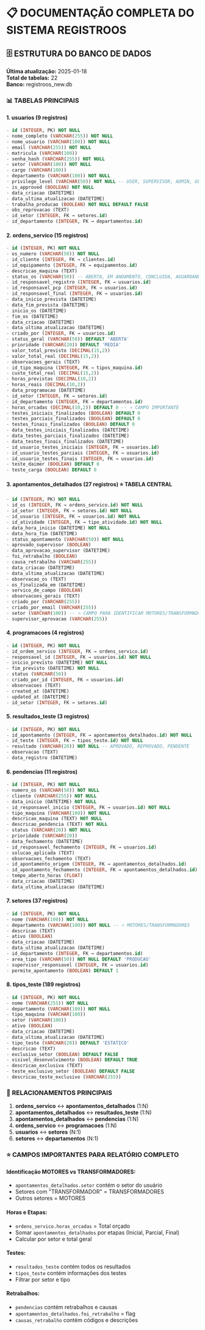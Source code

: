 # 📋 DOCUMENTAÇÃO COMPLETA DO SISTEMA REGISTROOS

## 🗄️ ESTRUTURA DO BANCO DE DADOS
**Última atualização:** 2025-01-18  
**Total de tabelas:** 22  
**Banco:** registroos_new.db

### 📊 TABELAS PRINCIPAIS

#### 1. **usuarios** (9 registros)
```sql
- id (INTEGER, PK) NOT NULL
- nome_completo (VARCHAR(255)) NOT NULL
- nome_usuario (VARCHAR(100)) NOT NULL
- email (VARCHAR(255)) NOT NULL
- matricula (VARCHAR(100))
- senha_hash (VARCHAR(255)) NOT NULL
- setor (VARCHAR(100)) NOT NULL
- cargo (VARCHAR(100))
- departamento (VARCHAR(100)) NOT NULL
- privilege_level (VARCHAR(50)) NOT NULL -- USER, SUPERVISOR, ADMIN, GESTAO
- is_approved (BOOLEAN) NOT NULL
- data_criacao (DATETIME)
- data_ultima_atualizacao (DATETIME)
- trabalha_producao (BOOLEAN) NOT NULL DEFAULT FALSE
- obs_reprovacao (TEXT)
- id_setor (INTEGER, FK → setores.id)
- id_departamento (INTEGER, FK → departamentos.id)
```

#### 2. **ordens_servico** (15 registros)
```sql
- id (INTEGER, PK) NOT NULL
- os_numero (VARCHAR(50)) NOT NULL
- id_cliente (INTEGER, FK → clientes.id)
- id_equipamento (INTEGER, FK → equipamentos.id)
- descricao_maquina (TEXT)
- status_os (VARCHAR(50)) -- ABERTA, EM ANDAMENTO, CONCLUIDA, AGUARDANDO
- id_responsavel_registro (INTEGER, FK → usuarios.id)
- id_responsavel_pcp (INTEGER, FK → usuarios.id)
- id_responsavel_final (INTEGER, FK → usuarios.id)
- data_inicio_prevista (DATETIME)
- data_fim_prevista (DATETIME)
- inicio_os (DATETIME)
- fim_os (DATETIME)
- data_criacao (DATETIME)
- data_ultima_atualizacao (DATETIME)
- criado_por (INTEGER, FK → usuarios.id)
- status_geral (VARCHAR(50)) DEFAULT 'ABERTA'
- prioridade (VARCHAR(20)) DEFAULT 'MEDIA'
- valor_total_previsto (DECIMAL(15,2))
- valor_total_real (DECIMAL(15,2))
- observacoes_gerais (TEXT)
- id_tipo_maquina (INTEGER, FK → tipos_maquina.id)
- custo_total_real (DECIMAL(15,2))
- horas_previstas (DECIMAL(10,2))
- horas_reais (DECIMAL(10,2))
- data_programacao (DATETIME)
- id_setor (INTEGER, FK → setores.id)
- id_departamento (INTEGER, FK → departamentos.id)
- horas_orcadas (DECIMAL(10,2)) DEFAULT 0 -- ⭐ CAMPO IMPORTANTE
- testes_iniciais_finalizados (BOOLEAN) DEFAULT 0
- testes_parciais_finalizados (BOOLEAN) DEFAULT 0
- testes_finais_finalizados (BOOLEAN) DEFAULT 0
- data_testes_iniciais_finalizados (DATETIME)
- data_testes_parciais_finalizados (DATETIME)
- data_testes_finais_finalizados (DATETIME)
- id_usuario_testes_iniciais (INTEGER, FK → usuarios.id)
- id_usuario_testes_parciais (INTEGER, FK → usuarios.id)
- id_usuario_testes_finais (INTEGER, FK → usuarios.id)
- teste_daimer (BOOLEAN) DEFAULT 0
- teste_carga (BOOLEAN) DEFAULT 0
```

#### 3. **apontamentos_detalhados** (27 registros) ⭐ TABELA CENTRAL
```sql
- id (INTEGER, PK) NOT NULL
- id_os (INTEGER, FK → ordens_servico.id) NOT NULL
- id_setor (INTEGER, FK → setores.id) NOT NULL
- id_usuario (INTEGER, FK → usuarios.id) NOT NULL
- id_atividade (INTEGER, FK → tipo_atividade.id) NOT NULL
- data_hora_inicio (DATETIME) NOT NULL
- data_hora_fim (DATETIME)
- status_apontamento (VARCHAR(50)) NOT NULL
- aprovado_supervisor (BOOLEAN)
- data_aprovacao_supervisor (DATETIME)
- foi_retrabalho (BOOLEAN)
- causa_retrabalho (VARCHAR(255))
- data_criacao (DATETIME)
- data_ultima_atualizacao (DATETIME)
- observacao_os (TEXT)
- os_finalizada_em (DATETIME)
- servico_de_campo (BOOLEAN)
- observacoes_gerais (TEXT)
- criado_por (VARCHAR(255))
- criado_por_email (VARCHAR(255))
- setor (VARCHAR(100)) -- ⭐ CAMPO PARA IDENTIFICAR MOTORES/TRANSFORMADORES
- supervisor_aprovacao (VARCHAR(255))
```

#### 4. **programacoes** (4 registros)
```sql
- id (INTEGER, PK) NOT NULL
- id_ordem_servico (INTEGER, FK → ordens_servico.id)
- responsavel_id (INTEGER, FK → usuarios.id) NOT NULL
- inicio_previsto (DATETIME) NOT NULL
- fim_previsto (DATETIME) NOT NULL
- status (VARCHAR(50))
- criado_por_id (INTEGER, FK → usuarios.id)
- observacoes (TEXT)
- created_at (DATETIME)
- updated_at (DATETIME)
- id_setor (INTEGER, FK → setores.id)
```

#### 5. **resultados_teste** (3 registros)
```sql
- id (INTEGER, PK) NOT NULL
- id_apontamento (INTEGER, FK → apontamentos_detalhados.id) NOT NULL
- id_teste (INTEGER, FK → tipos_teste.id) NOT NULL
- resultado (VARCHAR(20)) NOT NULL -- APROVADO, REPROVADO, PENDENTE
- observacao (TEXT)
- data_registro (DATETIME)
```

#### 6. **pendencias** (11 registros)
```sql
- id (INTEGER, PK) NOT NULL
- numero_os (VARCHAR(50)) NOT NULL
- cliente (VARCHAR(255)) NOT NULL
- data_inicio (DATETIME) NOT NULL
- id_responsavel_inicio (INTEGER, FK → usuarios.id) NOT NULL
- tipo_maquina (VARCHAR(100)) NOT NULL
- descricao_maquina (TEXT) NOT NULL
- descricao_pendencia (TEXT) NOT NULL
- status (VARCHAR(20)) NOT NULL
- prioridade (VARCHAR(20))
- data_fechamento (DATETIME)
- id_responsavel_fechamento (INTEGER, FK → usuarios.id)
- solucao_aplicada (TEXT)
- observacoes_fechamento (TEXT)
- id_apontamento_origem (INTEGER, FK → apontamentos_detalhados.id)
- id_apontamento_fechamento (INTEGER, FK → apontamentos_detalhados.id)
- tempo_aberto_horas (FLOAT)
- data_criacao (DATETIME)
- data_ultima_atualizacao (DATETIME)
```

#### 7. **setores** (37 registros)
```sql
- id (INTEGER, PK) NOT NULL
- nome (VARCHAR(100)) NOT NULL
- departamento (VARCHAR(100)) NOT NULL -- ⭐ MOTORES/TRANSFORMADORES
- descricao (TEXT)
- ativo (BOOLEAN)
- data_criacao (DATETIME)
- data_ultima_atualizacao (DATETIME)
- id_departamento (INTEGER, FK → departamentos.id)
- area_tipo (VARCHAR(50)) NOT NULL DEFAULT 'PRODUCAO'
- supervisor_responsavel (INTEGER, FK → usuarios.id)
- permite_apontamento (BOOLEAN) DEFAULT 1
```

#### 8. **tipos_teste** (189 registros)
```sql
- id (INTEGER, PK) NOT NULL
- nome (VARCHAR(255)) NOT NULL
- departamento (VARCHAR(100)) NOT NULL
- tipo_maquina (VARCHAR(100))
- setor (VARCHAR(100))
- ativo (BOOLEAN)
- data_criacao (DATETIME)
- data_ultima_atualizacao (DATETIME)
- tipo_teste (VARCHAR(20)) DEFAULT 'ESTATICO'
- descricao (TEXT)
- exclusivo_setor (BOOLEAN) DEFAULT FALSE
- visivel_desenvolvimento (BOOLEAN) DEFAULT TRUE
- descricao_exclusiva (TEXT)
- teste_exclusivo_setor (BOOLEAN) DEFAULT FALSE
- descricao_teste_exclusivo (VARCHAR(255))
```

### 🔗 RELACIONAMENTOS PRINCIPAIS

1. **ordens_servico** ↔ **apontamentos_detalhados** (1:N)
2. **apontamentos_detalhados** ↔ **resultados_teste** (1:N)
3. **apontamentos_detalhados** ↔ **pendencias** (1:N)
4. **ordens_servico** ↔ **programacoes** (1:N)
5. **usuarios** ↔ **setores** (N:1)
6. **setores** ↔ **departamentos** (N:1)

### ⭐ CAMPOS IMPORTANTES PARA RELATÓRIO COMPLETO

#### **Identificação MOTORES vs TRANSFORMADORES:**
- `apontamentos_detalhados.setor` contém o setor do usuário
- Setores com "TRANSFORMADOR" = TRANSFORMADORES
- Outros setores = MOTORES

#### **Horas e Etapas:**
- `ordens_servico.horas_orcadas` = Total orçado
- Somar `apontamentos_detalhados` por etapas (Inicial, Parcial, Final)
- Calcular por setor e total geral

#### **Testes:**
- `resultados_teste` contém todos os resultados
- `tipos_teste` contém informações dos testes
- Filtrar por setor e tipo

#### **Retrabalhos:**
- `pendencias` contém retrabalhos e causas
- `apontamentos_detalhados.foi_retrabalho` = flag
- `causas_retrabalho` contém códigos e descrições
```
